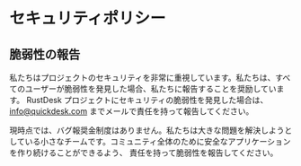 # セキュリティポリシー

## 脆弱性の報告

私たちはプロジェクトのセキュリティを非常に重視しています。私たちは、すべてのユーザーが脆弱性を発見した場合、私たちに報告することを奨励しています。
RustDesk プロジェクトにセキュリティの脆弱性を発見した場合は、info@quickdesk.com までメールで責任を持って報告してください。

現時点では、バグ報奨金制度はありません。私たちは大きな問題を解決しようとしている小さなチームです。コミュニティ全体のために安全なアプリケーションを作り続けることができるよう、
責任を持って脆弱性を報告してください。
